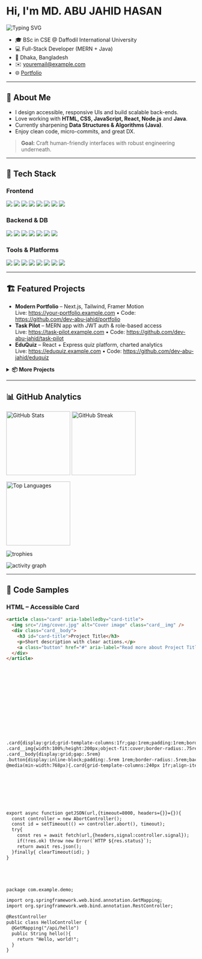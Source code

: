 # Hi, I'm **MD. ABU JAHID HASAN**

<p align="left">
  <img src="https://readme-typing-svg.herokuapp.com?font=Inter&weight=600&size=24&duration=2500&pause=800&color=38BDF8&vCenter=true&width=520&lines=Full-Stack+Web+Developer;HTML+%2B+CSS+%2B+JavaScript+%2B+Java;Building+Interactive+Web+Apps;Open+to+Internships+%26+Projects" alt="Typing SVG" />
</p>

- 🎓 BSc in CSE @ Daffodil International University  
- 💻 Full-Stack Developer (MERN + Java)  
- 📍 Dhaka, Bangladesh  
- ✉️ youremail@example.com  
- 🌐 [Portfolio](https://your-portfolio.example.com)

---

## 🚀 About Me
- I design accessible, responsive UIs and build scalable back-ends.
- Love working with **HTML, CSS, JavaScript, React, Node.js** and **Java**.
- Currently sharpening **Data Structures & Algorithms (Java)**.
- Enjoy clean code, micro-commits, and great DX.

> **Goal:** Craft human-friendly interfaces with robust engineering underneath.

---

## 🧰 Tech Stack

### Frontend
<p>
  <img src="https://img.shields.io/badge/HTML5-E34F26?logo=html5&logoColor=white" />
  <img src="https://img.shields.io/badge/CSS3-1572B6?logo=css3&logoColor=white" />
  <img src="https://img.shields.io/badge/JavaScript-F7DF1E?logo=javascript&logoColor=000" />
  <img src="https://img.shields.io/badge/TypeScript-3178C6?logo=typescript&logoColor=white" />
  <img src="https://img.shields.io/badge/React-20232A?logo=react&logoColor=61DAFB" />
  <img src="https://img.shields.io/badge/Next.js-000000?logo=nextdotjs&logoColor=white" />
  <img src="https://img.shields.io/badge/TailwindCSS-06B6D4?logo=tailwindcss&logoColor=white" />
  <img src="https://img.shields.io/badge/Bootstrap-7952B3?logo=bootstrap&logoColor=white" />
</p>

### Backend & DB
<p>
  <img src="https://img.shields.io/badge/Node.js-339933?logo=nodedotjs&logoColor=white" />
  <img src="https://img.shields.io/badge/Express-000000?logo=express&logoColor=white" />
  <img src="https://img.shields.io/badge/MongoDB-47A248?logo=mongodb&logoColor=white" />
  <img src="https://img.shields.io/badge/Mongoose-880000?logo=mongoose&logoColor=white" />
  <img src="https://img.shields.io/badge/Java-007396?logo=openjdk&logoColor=white" />
  <img src="https://img.shields.io/badge/Spring%20Boot-6DB33F?logo=springboot&logoColor=white" />
  <img src="https://img.shields.io/badge/REST-0052CC?logo=swagger&logoColor=white&label=API" />
</p>

### Tools & Platforms
<p>
  <img src="https://img.shields.io/badge/Git-F05032?logo=git&logoColor=white" />
  <img src="https://img.shields.io/badge/GitHub-181717?logo=github&logoColor=white" />
  <img src="https://img.shields.io/badge/Vite-646CFF?logo=vite&logoColor=white" />
  <img src="https://img.shields.io/badge/ESLint-4B32C3?logo=eslint&logoColor=white" />
  <img src="https://img.shields.io/badge/Prettier-F7B93E?logo=prettier&logoColor=000" />
  <img src="https://img.shields.io/badge/Postman-FF6C37?logo=postman&logoColor=white" />
  <img src="https://img.shields.io/badge/Figma-F24E1E?logo=figma&logoColor=white" />
  <img src="https://img.shields.io/badge/Render-46E3B7?logo=render&logoColor=000" />
</p>

---

## 🏗️ Featured Projects

- **Modern Portfolio** – Next.js, Tailwind, Framer Motion  
  Live: https://your-portfolio.example.com • Code: https://github.com/dev-abu-jahid/portfolio  
- **Task Pilot** – MERN app with JWT auth & role-based access  
  Live: https://task-pilot.example.com • Code: https://github.com/dev-abu-jahid/task-pilot  
- **EduQuiz** – React + Express quiz platform, charted analytics  
  Live: https://eduquiz.example.com • Code: https://github.com/dev-abu-jahid/eduquiz  

<details>
<summary><b>📦 More Projects</b></summary>

- HTML/CSS UI Kits: https://github.com/dev-abu-jahid/ui-kits  
- Java DSA Snippets: https://github.com/dev-abu-jahid/java-dsa  
- JS Utilities: https://github.com/dev-abu-jahid/js-utils  

</details>

---

## 📊 GitHub Analytics

<p>
  <img height="170" src="https://github-readme-stats.vercel.app/api?username=dev-abu-jahid&show_icons=true&theme=transparent" alt="GitHub Stats" />
  <img height="170" src="https://streak-stats.demolab.com?user=dev-abu-jahid&theme=transparent" alt="GitHub Streak" />
</p>

<p>
  <img height="170" src="https://github-readme-stats.vercel.app/api/top-langs/?username=dev-abu-jahid&layout=compact&theme=transparent" alt="Top Languages" />
</p>

<p>
  <img src="https://github-profile-trophy.vercel.app/?username=dev-abu-jahid&theme=flat&no-frame=true&margin-w=10" alt="trophies" />
</p>

<p>
  <img src="https://github-readme-activity-graph.vercel.app/graph?username=dev-abu-jahid&theme=github-compact" alt="activity graph" />
</p>

---

## 🧪 Code Samples

### HTML – Accessible Card
```html
<article class="card" aria-labelledby="card-title">
  <img src="/img/cover.jpg" alt="Cover image" class="card__img" />
  <div class="card__body">
    <h3 id="card-title">Project Title</h3>
    <p>Short description with clear actions.</p>
    <a class="button" href="#" aria-label="Read more about Project Title">Read More</a>
  </div>
</article>















.card{display:grid;grid-template-columns:1fr;gap:1rem;padding:1rem;border:1px solid #e5e7eb;border-radius:1rem}
.card__img{width:100%;height:200px;object-fit:cover;border-radius:.75rem}
.card__body{display:grid;gap:.5rem}
.button{display:inline-block;padding:.5rem 1rem;border-radius:.5rem;background:#111827;color:#fff;text-decoration:none}
@media(min-width:768px){.card{grid-template-columns:240px 1fr;align-items:center}.card__img{height:100%}}








export async function getJSON(url,{timeout=8000, headers={}}={}){
  const controller = new AbortController();
  const id = setTimeout(() => controller.abort(), timeout);
  try{
    const res = await fetch(url,{headers,signal:controller.signal});
    if(!res.ok) throw new Error(`HTTP ${res.status}`);
    return await res.json();
  }finally{ clearTimeout(id); }
}





package com.example.demo;

import org.springframework.web.bind.annotation.GetMapping;
import org.springframework.web.bind.annotation.RestController;

@RestController
public class HelloController {
  @GetMapping("/api/hello")
  public String hello(){
    return "Hello, world!";
  }
}







